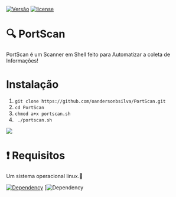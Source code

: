 [![Versão](https://img.shields.io/badge/Vers%C3%A3o-1.0-success.svg)](https://github.com/oandersonbsilva/PortScan/blob/master/portscan.sh)
[![license](https://img.shields.io/dub/l/:MIT.svg)](https://github.com/oandersonbsilva/PortScan/blob/master/LICENSE)
# 🔍 PortScan

PortScan é um Scanner em Shell feito para Automatizar a coleta de Informações! 
    
# Instalação

<ol>
<li><code>git clone https://github.com/oandersonbsilva/PortScan.git</code></li>
<li><code>cd PortScan </code></li>
<li><code>chmod a+x portscan.sh</code></li>
<li><code> ./portscan.sh </code></li>
</ol>
<img src="https://raw.githubusercontent.com/oandersonbsilva/PortScan/master/image.jpg">

# :exclamation: Requisitos

<p>Um sistema operacional linux.🐧 </p>

 [![Dependency](https://img.shields.io/badge/Dependency-Nmap-lightgrey.svg)](https://nmap.org/)
 [![Dependency](https://img.shields.io/badge/Dependency-Netcat-lightgrey.svg)
 
